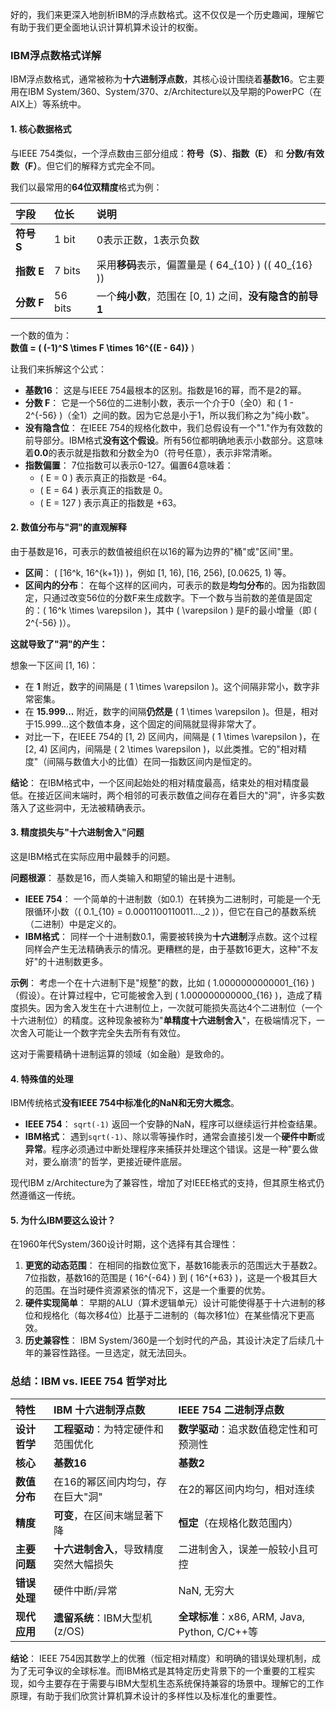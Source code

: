 好的，我们来更深入地剖析IBM的浮点数格式。这不仅仅是一个历史趣闻，理解它有助于我们更全面地认识计算机算术设计的权衡。

### IBM浮点数格式详解

IBM浮点数格式，通常被称为**十六进制浮点数**，其核心设计围绕着**基数16**。它主要用在IBM System/360、System/370、z/Architecture以及早期的PowerPC（在AIX上）等系统中。

#### 1. 核心数据格式

与IEEE 754类似，一个浮点数由三部分组成：**符号（S）**、**指数（E）** 和 **分数/有效数（F）**。但它们的解释方式完全不同。

我们以最常用的**64位双精度**格式为例：

| 字段 | 位长 | 说明 |
| :--- | :--- | :--- |
| **符号 S** | 1 bit | 0表示正数，1表示负数 |
| **指数 E** | 7 bits | 采用**移码**表示，偏置量是 \( 64_{10} \) (\( 40_{16} \)) |
| **分数 F** | 56 bits | 一个**纯小数**，范围在 [0, 1) 之间，**没有隐含的前导1** |

一个数的值为：  
**数值 = \( (-1)^S \times F \times 16^{(E - 64)}** \)

让我们来拆解这个公式：

*   **基数16**： 这是与IEEE 754最根本的区别。指数是16的幂，而不是2的幂。
*   **分数 F**： 它是一个56位的二进制小数，表示一个介于0（全0）和 \( 1 - 2^{-56} \)（全1）之间的数。因为它总是小于1，所以我们称之为"纯小数"。
*   **没有隐含位**： 在IEEE 754的规格化数中，我们总假设有一个"1."作为有效数的前导部分。IBM格式**没有这个假设**。所有56位都明确地表示小数部分。这意味着**0.0**的表示就是指数和分数全为0（符号任意），表示非常清晰。
*   **指数偏置**： 7位指数可以表示0-127。偏置64意味着：
    *   \( E = 0 \) 表示真正的指数是 -64。
    *   \( E = 64 \) 表示真正的指数是 0。
    *   \( E = 127 \) 表示真正的指数是 +63。

#### 2. 数值分布与"洞"的直观解释

由于基数是16，可表示的数值被组织在以16的幂为边界的"桶"或"区间"里。

*   **区间**： \( [16^k, 16^{k+1}) \)，例如 [1, 16), [16, 256), [0.0625, 1) 等。
*   **区间内的分布**： 在每个这样的区间内，可表示的数是**均匀分布**的。因为指数固定，只通过改变56位的分数F来生成数字。下一个数与当前数的差值是固定的：\( 16^k \times \varepsilon \)，其中 \( \varepsilon \) 是F的最小增量（即 \( 2^{-56} \)）。

**这就导致了"洞"的产生：**

想象一下区间 [1, 16)：
*   在 **1** 附近，数字的间隔是 \( 1 \times \varepsilon \)。这个间隔非常小，数字非常密集。
*   在 **15.999...** 附近，数字的间隔**仍然是** \( 1 \times \varepsilon \)。但是，相对于15.999...这个数值本身，这个固定的间隔就显得非常大了。
*   对比一下，在IEEE 754的 [1, 2) 区间内，间隔是 \( 1 \times \varepsilon \)，在 [2, 4) 区间内，间隔是 \( 2 \times \varepsilon \)，以此类推。它的"相对精度"（间隔与数值大小的比值）在同一指数区间内是恒定的。

**结论**： 在IBM格式中，一个区间起始处的相对精度最高，结束处的相对精度最低。在接近区间末端时，两个相邻的可表示数值之间存在着巨大的"洞"，许多实数落入了这些洞中，无法被精确表示。

#### 3. 精度损失与"十六进制舍入"问题

这是IBM格式在实际应用中最棘手的问题。

**问题根源**： 基数是16，而人类输入和期望的输出是十进制。

*   **IEEE 754**： 一个简单的十进制数（如0.1）在转换为二进制时，可能是一个无限循环小数（\( 0.1_{10} = 0.0001100110011..._2 \)），但它在自己的基数系统（二进制）中是定义的。
*   **IBM格式**： 同样一个十进制数0.1，需要被转换为**十六进制**浮点数。这个过程同样会产生无法精确表示的情况。更糟糕的是，由于基数16更大，这种"不友好"的十进制数更多。

**示例**： 考虑一个在十六进制下是"规整"的数，比如 \( 1.0000000000001_{16} \)（假设）。在计算过程中，它可能被舍入到 \( 1.000000000000_{16} \)，造成了精度损失。因为舍入发生在十六进制位上，一次就可能损失高达4个二进制位（一个十六进制位）的精度。这种现象被称为"**单精度十六进制舍入**"，在极端情况下，一次舍入可能让一个数字完全失去所有有效位。

这对于需要精确十进制运算的领域（如金融）是致命的。

#### 4. 特殊值的处理

IBM传统格式**没有IEEE 754中标准化的NaN和无穷大概念**。

*   **IEEE 754**： `sqrt(-1)` 返回一个安静的NaN，程序可以继续运行并检查结果。
*   **IBM格式**： 遇到`sqrt(-1)`、除以零等操作时，通常会直接引发一个**硬件中断**或**异常**。程序必须通过中断处理程序来捕获并处理这个错误。这是一种"要么做对，要么崩溃"的哲学，更接近硬件底层。

现代IBM z/Architecture为了兼容性，增加了对IEEE格式的支持，但其原生格式仍然遵循这一传统。

#### 5. 为什么IBM要这么设计？

在1960年代System/360设计时期，这个选择有其合理性：

1.  **更宽的动态范围**： 在相同的指数位宽下，基数16能表示的范围远大于基数2。7位指数，基数16的范围是 \( 16^{-64} \) 到 \( 16^{+63} \)，这是一个极其巨大的范围。在当时硬件资源紧张的情况下，这是一个重要的优势。
2.  **硬件实现简单**： 早期的ALU（算术逻辑单元）设计可能使得基于十六进制的移位和规格化（每次移4位）比基于二进制的（每次移1位）在某些情况下更高效。
3.  **历史兼容性**： IBM System/360是一个划时代的产品，其设计决定了后续几十年的兼容性路径。一旦选定，就无法回头。

### 总结：IBM vs. IEEE 754 哲学对比

| 特性 | IBM 十六进制浮点数 | IEEE 754 二进制浮点数 |
| :--- | :--- | :--- |
| **设计哲学** | **工程驱动**：为特定硬件和范围优化 | **数学驱动**：追求数值稳定性和可预测性 |
| **核心** | **基数16** | **基数2** |
| **数值分布** | 在16的幂区间内均匀，存在巨大"洞" | 在2的幂区间内均匀，相对连续 |
| **精度** | **可变**，在区间末端显著下降 | **恒定**（在规格化数范围内） |
| **主要问题** | **十六进制舍入**，导致精度突然大幅损失 | 二进制舍入，误差一般较小且可控 |
| **错误处理** | 硬件中断/异常 | NaN, 无穷大 |
| **现代应用** | **遗留系统**：IBM大型机(z/OS) | **全球标准**：x86, ARM, Java, Python, C/C++等 |

**结论**： IEEE 754因其数学上的优雅（恒定相对精度）和明确的错误处理机制，成为了无可争议的全球标准。而IBM格式是其特定历史背景下的一个重要的工程实现，如今主要存在于需要与IBM大型机生态系统保持兼容的场景中。理解它的工作原理，有助于我们欣赏计算机算术设计的多样性以及标准化的重要性。